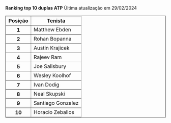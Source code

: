 <!DOCTYPE html>
<html>
  <head>
    <strong>Ranking top 10 duplas ATP</strong>
  </head>
  <body>
    <table border="1"> 
      <thead>
        <tr>
          <th>Posição</th>
          <th>Tenista</th>
        </tr>  
      </thead>
        <tbody>
          <tr>
            <th>1</th>
            <td>Matthew Ebden	</td>
          </tr>
          <tr> 
          <th>2</th>
            <td>Rohan Bopanna	</td>
          </tr>
          <tr>
            <th>3</th>
            <td>Austin Krajicek	</td>
          </tr>
          <tr>
            <th>4</th>
            <td>Rajeev Ram	</td>
          </tr>
          <tr>
            <th>5</th>
            <td>Joe Salisbury	</td>
          </tr>
          <tr>
            <th>6</th>
            <td>Wesley Koolhof	</td>
          </tr>
          <tr>
            <th>7</th>
            <td>Ivan Dodig	</td>
          </tr>
          <tr>
            <th>8</th>
            <td>Neal Skupski</td>
          </tr>
          <tr>
            <th>9</th>
            <td>Santiago Gonzalez	</td>
          </tr>
          <tr>
            <th>10</th>
            <td>Horacio Zeballos	</td>
          </tr>
        </tbody>
      <tfoot>
        <tr coldsplan="2"> Última atualização em 29/02/2024</tr>
      </tfoot>
    </body>
</html>
